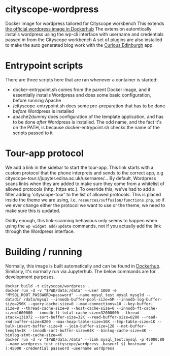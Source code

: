 # cityscope-wordpress
Docker image for wordpress tailored for Cityscope workbench
This extends [the official wordpress image in Dockerhub](https://hub.docker.com/_/wordpress/) 
The extension automtically installs wordpress using the wp-cli interface with username and credentials passed in from the Cityscope workbench
A set of plugins are also installed to make the auto generated blog work with the [Curious Edinburgh](curiousedinburgh.org) app. 

# Entrypoint scripts

There are three scripts here that are ran whenever a container is started:

* docker-entrypoint.sh comes from the parent Docker image, and it essentially installs Wordpress and does some basic configuration, before running Apache
* /cityscope-entrypoint.sh does some pre-preparation that has to be done *before* Wordpress is installed
* apache2dummy does configuration of the template application, and has to be done *after* Wordpress is installed. The odd name, and the fact it's on the PATH, is because docker-entrypoint.sh checks the name of the scripts passed to it

# Tour-app protocol

We add a link in the sidebar to start the tour-app. This link starts with a custom protocol that the phone interprets and sends to the correct app, e.g cityscope-tour://jupyter.edina.ac.uk/username/... By default, Wordpress scans links when they are added to make sure they come from a whitelist of allowed protocols (http, https etc.). To override this, we've had to add a filter adding 'cityscope-tour' to the list of allowed protocols. This is placed inside the theme we are using, i.e. `resources/suffusion/functions.php`, so if we ever change either the protocol we want to use or the theme, we need to make sure this is updated.

Oddly enough, this link-scanning behavious only seems to happen when using the `wp widget add/update` commands, not if you actually add the link through the Wordpress interface.

# Building / running

Normally, this image is built automatically and can be found in [Dockerhub](https://hub.docker.com/r/cityscope/wordpress/).
Similarly, it's normally run via Jupyterhub.
The below commands are for development purposes.

    docker build -t cityscope/wordpress .
    docker run -d -v "$PWD/data:/data" --user 1000 -e "MYSQL_ROOT_PASSWORD=password" --name mysql_test mysql mysqld --datadir /data/mysql --innodb-buffer-pool-size=5M --innodb-log-buffer-size=256K --query-cache-size=0 --max-connections=10 --key-buffer-size=8 --thread-cache-size=0 --host-cache-size=0 --innodb-ft-cache-size=1600000 --innodb-ft-total-cache-size=32000000 --thread-stack=131072 --sort-buffer-size=32K --read-buffer-size=8200 --read-rnd-buffer-size=8200 --max-heap-table-size=16K --tmp-table-size=1K --bulk-insert-buffer-size=0 --join-buffer-size=128 --net-buffer-length=1K --innodb-sort-buffer-size=64K --binlog-cache-size=4K --binlog-stmt-cache-size=4K
    docker run -d -v "$PWD/data:/data" --link mysql_test:mysql -p 45000:80 --name wordpress_test cityscope/wordpress -baseurl $( hostname -f ):45000 -credential password -username wordpress

